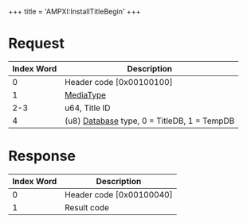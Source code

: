 +++
title = 'AMPXI:InstallTitleBegin'
+++

# Request

| Index Word | Description                                                              |
|------------|--------------------------------------------------------------------------|
| 0          | Header code \[0x00100100\]                                               |
| 1          | [MediaType](Filesystem_services#mediatype "wikilink")                    |
| 2-3        | u64, Title ID                                                            |
| 4          | (u8) [Database](Title_Database "wikilink") type, 0 = TitleDB, 1 = TempDB |

# Response

| Index Word | Description                |
|------------|----------------------------|
| 0          | Header code \[0x00100040\] |
| 1          | Result code                |

